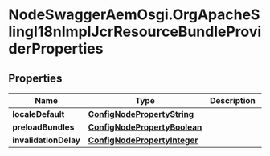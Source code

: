 # NodeSwaggerAemOsgi.OrgApacheSlingI18nImplJcrResourceBundleProviderProperties

## Properties

Name | Type | Description | Notes
------------ | ------------- | ------------- | -------------
**localeDefault** | [**ConfigNodePropertyString**](ConfigNodePropertyString.md) |  | [optional] 
**preloadBundles** | [**ConfigNodePropertyBoolean**](ConfigNodePropertyBoolean.md) |  | [optional] 
**invalidationDelay** | [**ConfigNodePropertyInteger**](ConfigNodePropertyInteger.md) |  | [optional] 


